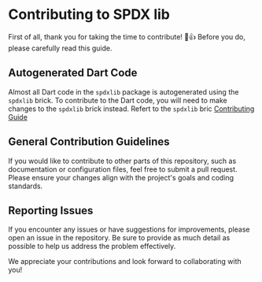 # Contributing to SPDX lib

First of all, thank you for taking the time to contribute! 🎉👍 Before you do, please carefully read this guide.

## Autogenerated Dart Code

Almost all Dart code in the `spdxlib` package is autogenerated using the `spdxlib` brick. To contribute to the Dart code, you will need to make changes to the `spdxlib` brick instead. Refert to the `spdxlib` bric
[Contributing Guide](../spdxlib_brick/CONTRIBUTING.md)

## General Contribution Guidelines

If you would like to contribute to other parts of this repository, such as documentation or configuration files, feel free to submit a pull request. Please ensure your changes align with the project's goals and coding standards.

## Reporting Issues

If you encounter any issues or have suggestions for improvements, please open an issue in the repository. Be sure to provide as much detail as possible to help us address the problem effectively.

We appreciate your contributions and look forward to collaborating with you!